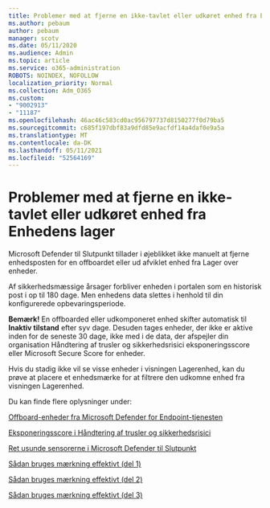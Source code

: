```yaml
---
title: Problemer med at fjerne en ikke-tavlet eller udkøret enhed fra Enhedens lager
ms.author: pebaum
author: pebaum
manager: scotv
ms.date: 05/11/2020
ms.audience: Admin
ms.topic: article
ms.service: o365-administration
ROBOTS: NOINDEX, NOFOLLOW
localization_priority: Normal
ms.collection: Adm_O365
ms.custom:
- "9002913"
- "11187"
ms.openlocfilehash: 46ac46c583cd0ac956797737d8150277f0d79ba5
ms.sourcegitcommit: c685f197dbf83a9dfd85e9acfdf14a4daf0e9a5a
ms.translationtype: MT
ms.contentlocale: da-DK
ms.lasthandoff: 05/11/2021
ms.locfileid: "52564169"
---
```

# <a name="issues-with-removing-an-offboarded-or-decommissioned-device-from-the-device-inventory"></a>Problemer med at fjerne en ikke-tavlet eller udkøret enhed fra Enhedens lager

Microsoft Defender til Slutpunkt tillader i øjeblikket ikke manuelt at fjerne enhedsposten for en offboardet eller ud afviklet enhed fra Lager over enheder.

Af sikkerhedsmæssige årsager forbliver enheden i portalen som en historisk post i op til 180 dage. Men enhedens data slettes i henhold til din konfigurerede opbevaringsperiode.

**Bemærk!** En offboarded eller udkomponeret enhed skifter automatisk til **Inaktiv tilstand** efter syv dage. Desuden tages enheder, der ikke er aktive inden for de seneste 30 dage, ikke med i de data, der afspejler din organisation Håndtering af trusler og sikkerhedsrisici eksponeringsscore eller Microsoft Secure Score for enheder.
 
Hvis du stadig ikke vil se visse enheder i visningen Lagerenhed, kan du prøve at placere et enhedsmærke for at filtrere den udkomne enhed fra visningen Lagerenhed.

Du kan finde flere oplysninger under:

[Offboard-enheder fra Microsoft Defender for Endpoint-tjenesten](/microsoft-365/security/defender-endpoint/offboard-machines.md)

[Eksponeringsscore i Håndtering af trusler og sikkerhedsrisici](/microsoft-365/security/defender-endpoint/tvm-exposure-score.md)

[Ret usunde sensorerne i Microsoft Defender til Slutpunkt](/microsoft-365/security/defender-endpoint/fix-unhealthy-sensors#inactive-devices.md)

[Sådan bruges mærkning effektivt (del 1)](https://techcommunity.microsoft.com/t5/microsoft-defender-for-endpoint/how-to-use-tagging-effectively-part-1/ba-p/1964058)

[Sådan bruges mærkning effektivt (del 2)](https://techcommunity.microsoft.com/t5/microsoft-defender-for-endpoint/how-to-use-tagging-effectively-part-2/ba-p/1962008)

[Sådan bruges mærkning effektivt (del 3)](https://techcommunity.microsoft.com/t5/microsoft-defender-for-endpoint/how-to-use-tagging-effectively-part-3/ba-p/1964073)




